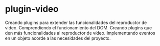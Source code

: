 # plugin-video
Creando plugins para extender las funcionalidades del reproductor de video. Comprendiendo el funcionamiento del DOM. Creando plugins que den más funcionalidades al reproductor de vídeo. Implementando eventos en un objeto acorde a las necesidades del proyecto.
